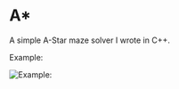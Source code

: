 # A*

A simple A-Star maze solver I wrote in C++.

Example:

![Example:](https://github.com/prerikoth/AStar_Maze_Solver_C-/blob/master/ezgif.com-video-to-gif.gif)
